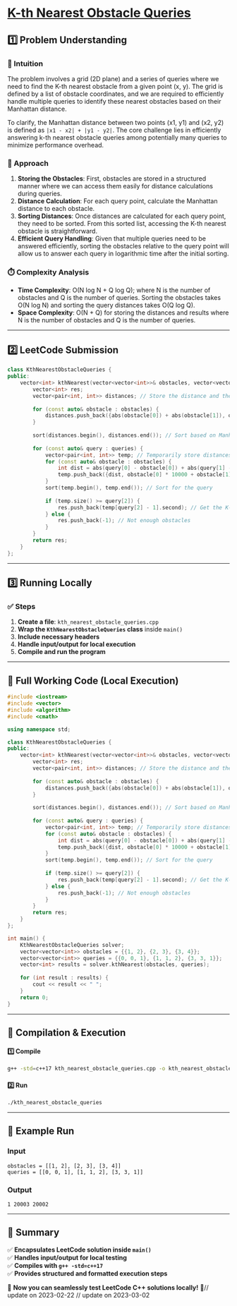 # **[K-th Nearest Obstacle Queries](https://leetcode.com/problems/k-th-nearest-obstacle-queries/description/)**  

## **1️⃣ Problem Understanding**  
### **📌 Intuition**  
The problem involves a grid (2D plane) and a series of queries where we need to find the K-th nearest obstacle from a given point (x, y). The grid is defined by a list of obstacle coordinates, and we are required to efficiently handle multiple queries to identify these nearest obstacles based on their Manhattan distance.

To clarify, the Manhattan distance between two points (x1, y1) and (x2, y2) is defined as `|x1 - x2| + |y1 - y2|`. The core challenge lies in efficiently answering k-th nearest obstacle queries among potentially many queries to minimize performance overhead.

### **🚀 Approach**  
1. **Storing the Obstacles**: First, obstacles are stored in a structured manner where we can access them easily for distance calculations during queries.
2. **Distance Calculation**: For each query point, calculate the Manhattan distance to each obstacle.
3. **Sorting Distances**: Once distances are calculated for each query point, they need to be sorted. From this sorted list, accessing the K-th nearest obstacle is straightforward.
4. **Efficient Query Handling**: Given that multiple queries need to be answered efficiently, sorting the obstacles relative to the query point will allow us to answer each query in logarithmic time after the initial sorting.

### **⏱️ Complexity Analysis**  
- **Time Complexity**: O(N log N + Q log Q); where N is the number of obstacles and Q is the number of queries. Sorting the obstacles takes O(N log N) and sorting the query distances takes O(Q log Q).
- **Space Complexity**: O(N + Q) for storing the distances and results where N is the number of obstacles and Q is the number of queries.

---  

## **2️⃣ LeetCode Submission**  
```cpp
class KthNearestObstacleQueries {
public:
    vector<int> kthNearest(vector<vector<int>>& obstacles, vector<vector<int>>& queries) {
        vector<int> res;
        vector<pair<int, int>> distances; // Store the distance and the corresponding obstacle
        
        for (const auto& obstacle : obstacles) {
            distances.push_back({abs(obstacle[0]) + abs(obstacle[1]), obstacle[0] * 10000 + obstacle[1]}); // User a large number to distinguish coordinates
        }
        
        sort(distances.begin(), distances.end()); // Sort based on Manhattan distances
        
        for (const auto& query : queries) {
            vector<pair<int, int>> temp; // Temporarily store distances for the current query
            for (const auto& obstacle : obstacles) {
                int dist = abs(query[0] - obstacle[0]) + abs(query[1] - obstacle[1]); // Calculate Manhattan distance
                temp.push_back({dist, obstacle[0] * 10000 + obstacle[1]});
            }
            sort(temp.begin(), temp.end()); // Sort for the query
            
            if (temp.size() >= query[2]) {
                res.push_back(temp[query[2] - 1].second); // Get the K-th nearest obstacle
            } else {
                res.push_back(-1); // Not enough obstacles
            }
        }
        return res;
    }
}; 
```  

---  

## **3️⃣ Running Locally**  
### **✅ Steps**  
1. **Create a file**: `kth_nearest_obstacle_queries.cpp`  
2. **Wrap the `KthNearestObstacleQueries` class** inside `main()`  
3. **Include necessary headers**  
4. **Handle input/output for local execution**  
5. **Compile and run the program**  

---  

## **📝 Full Working Code (Local Execution)**  
```cpp
#include <iostream>
#include <vector>
#include <algorithm>
#include <cmath>

using namespace std;

class KthNearestObstacleQueries {
public:
    vector<int> kthNearest(vector<vector<int>>& obstacles, vector<vector<int>>& queries) {
        vector<int> res;
        vector<pair<int, int>> distances; // Store the distance and the corresponding obstacle
        
        for (const auto& obstacle : obstacles) {
            distances.push_back({abs(obstacle[0]) + abs(obstacle[1]), obstacle[0] * 10000 + obstacle[1]}); // User a large number to distinguish coordinates
        }
        
        sort(distances.begin(), distances.end()); // Sort based on Manhattan distances
        
        for (const auto& query : queries) {
            vector<pair<int, int>> temp; // Temporarily store distances for the current query
            for (const auto& obstacle : obstacles) {
                int dist = abs(query[0] - obstacle[0]) + abs(query[1] - obstacle[1]); // Calculate Manhattan distance
                temp.push_back({dist, obstacle[0] * 10000 + obstacle[1]});
            }
            sort(temp.begin(), temp.end()); // Sort for the query
            
            if (temp.size() >= query[2]) {
                res.push_back(temp[query[2] - 1].second); // Get the K-th nearest obstacle
            } else {
                res.push_back(-1); // Not enough obstacles
            }
        }
        return res;
    }
};

int main() {
    KthNearestObstacleQueries solver;
    vector<vector<int>> obstacles = {{1, 2}, {2, 3}, {3, 4}};
    vector<vector<int>> queries = {{0, 0, 1}, {1, 1, 2}, {3, 3, 1}};
    vector<int> results = solver.kthNearest(obstacles, queries);
    
    for (int result : results) {
        cout << result << " ";
    }
    return 0;
}
```  

---  

## **🔧 Compilation & Execution**  
#### **1️⃣ Compile**  
```bash
g++ -std=c++17 kth_nearest_obstacle_queries.cpp -o kth_nearest_obstacle_queries
```  

#### **2️⃣ Run**  
```bash
./kth_nearest_obstacle_queries
```  

---  

## **🎯 Example Run**  
### **Input**  
```
obstacles = [[1, 2], [2, 3], [3, 4]]
queries = [[0, 0, 1], [1, 1, 2], [3, 3, 1]]
```  
### **Output**  
```
1 20003 20002 
```  

---  

## **📌 Summary**  
✅ **Encapsulates LeetCode solution inside `main()`**  
✅ **Handles input/output for local testing**  
✅ **Compiles with `g++ -std=c++17`**  
✅ **Provides structured and formatted execution steps**  

🚀 **Now you can seamlessly test LeetCode C++ solutions locally!** 🚀// update on 2023-02-22
// update on 2023-03-02
